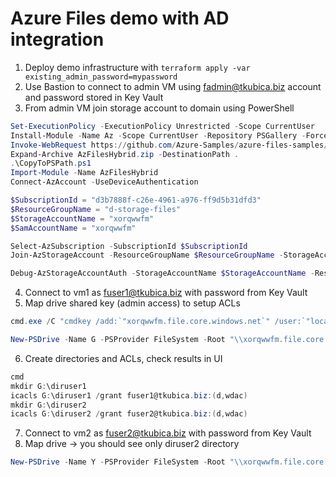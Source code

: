 # Azure Files demo with AD integration

1. Deploy demo infrastructure with ```terraform apply -var existing_admin_password=mypassword```
2. Use Bastion to connect to admin VM using fadmin@tkubica.biz account and password stored in Key Vault
3. From admin VM join storage account to domain using PowerShell
```powershell
Set-ExecutionPolicy -ExecutionPolicy Unrestricted -Scope CurrentUser
Install-Module -Name Az -Scope CurrentUser -Repository PSGallery -Force
Invoke-WebRequest https://github.com/Azure-Samples/azure-files-samples/releases/download/v0.2.5/AzFilesHybrid.zip -OutFile AzFilesHybrid.zip
Expand-Archive AzFilesHybrid.zip -DestinationPath .
.\CopyToPSPath.ps1
Import-Module -Name AzFilesHybrid
Connect-AzAccount -UseDeviceAuthentication

$SubscriptionId = "d3b7888f-c26e-4961-a976-ff9d5b31dfd3"
$ResourceGroupName = "d-storage-files"
$StorageAccountName = "xorqwwfm"
$SamAccountName = "xorqwwfm"

Select-AzSubscription -SubscriptionId $SubscriptionId 
Join-AzStorageAccount -ResourceGroupName $ResourceGroupName -StorageAccountName $StorageAccountName -SamAccountName $SamAccountName

Debug-AzStorageAccountAuth -StorageAccountName $StorageAccountName -ResourceGroupName $ResourceGroupName -Verbose
```
4. Connect to vm1 as fuser1@tkubica.biz with password from Key Vault
5. Map drive shared key (admin access) to setup ACLs
```powershell
cmd.exe /C "cmdkey /add:`"xorqwwfm.file.core.windows.net`" /user:`"localhost\xorqwwfm`" /pass:`"t6vwmDDZIufMN7GLP9OUReVK7atDFO5NnnD+aEu9nIVDpn/6SDAak1hIsUrUZA6h46vf2jZBninb+AStxmzC5w==`""

New-PSDrive -Name G -PSProvider FileSystem -Root "\\xorqwwfm.file.core.windows.net\share1" -Persist
```

6. Create directories and ACLs, check results in UI

```powershell
cmd
mkdir G:\diruser1
icacls G:\diruser1 /grant fuser1@tkubica.biz:(d,wdac)
mkdir G:\diruser2
icacls G:\diruser2 /grant fuser2@tkubica.biz:(d,wdac)
```

7. Connect to vm2 as fuser2@tkubica.biz with password from Key Vault
8. Map drive -> you should see only diruser2 directory

```powershell
New-PSDrive -Name Y -PSProvider FileSystem -Root "\\xorqwwfm.file.core.windows.net\share1" -Persist
```